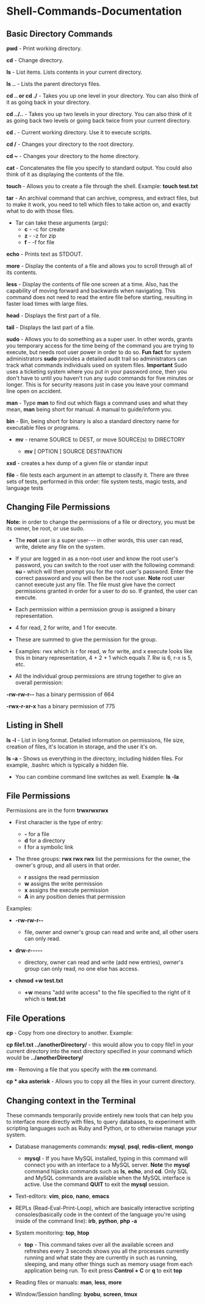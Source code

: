 # Shell-Commands-Documentation

## Basic Directory Commands

**pwd** - Print working directory.

**cd** - Change directory.

**ls** - List items. Lists contents in your current directory.

**ls ..** - Lists the parent directorys files.

**cd .. or cd ./** - Takes you up one level in your directory. You can also think of it as going back in your directory.

**cd ../..** - Takes you up two levels in your directory. You can also think of it as going back two levels or going back twice from your current directory.

**cd .** - Current working directory. Use it to execute scripts.

**cd /** - Changes your directory to the root directory.

**cd ~** - Changes your directory to the home directory.

**cat <filename>** - Concatenates the file you specify to standard output. You could also think of it as displaying the contents of the file.

**touch <filename>** - Allows you to create a file through the shell. Example: **touch test.txt**

**tar** - An archival command that can archive, compress, and extract files, but to make it work, you need to tell which files to take action on, and exactly what to do with those files.
  * Tar can take these arguments (args):
    * **c** - -c for create
    * **z** - -z for zip
    * **f** - -f for file

**echo** - Prints text as STDOUT.

**more** - Display the contents of a file and allows you to scroll through all of its contents.

**less** - Display the contents of file one screen at a time. Also, has the capability of moving forward and backwards when navigating. This command does not need to read the entire file before starting, resulting in faster load times with large files.

**head** - Displays the first part of a file.

**tail** - Displays the last part of a file.

**sudo** - Allows you to do something as a super user. In other words, grants you temporary access for the time being of the command you are trying to execute, but needs root user power in order to do so. **Fun fact** for system administrators **sudo** provides a detailed audit trail so administrators can track what commands individuals used on system files. **Important** Sudo uses a ticketing system where you put in your password once, then you don't have to until you haven't run any sudo commands for five minutes or longer. This is for security reasons just in case you leave your command line open on accident.

**man** - Type **man** to find out which flags a command uses and what they mean, **man** being short for manual. A manual to guide/inform you.

**bin** - Bin, being short for binary is also a standard directory name for executable files or programs.

* **mv** - rename SOURCE to DEST, or move SOURCE(s) to DIRECTORY

  * **mv** [ OPTION ] SOURCE DESTINATION

**xxd** - creates a hex dump of a given file or standar input

**file** - file tests each argument in an attempt to classify it. There are three sets of tests, performed in this order: file system tests, magic tests, and language tests


## Changing File Permissions

**Note:** in order to change the permissions of a file or directory, you must be its owner, be root, or use sudo.

* The **root** user is a super user--- in other words, this user can read, write, delete any file on the system.

* If your are logged in as a non-root user and know the root user's password, you can switch to the root user with the following command: **su -** which will then prompt you for the root user's password. Enter the correct password and you will then be the root user. **Note** root user cannot execute just any file. The file must give have the correct permissions granted in order for a user to do so. If granted, the user can execute.

* Each permission within a permission group is assigned a binary representation.

* 4 for read, 2 for write, and 1 for execute.

* These are summed to give the permission for the group.

* Examples: rwx which is r for read, w for write, and x execute looks like this in binary representation, 4 + 2 + 1 which equals 7. Rw is 6, r-x is 5, etc.

* All the individual group permissions are strung together to give an overall permission:

**-rw-rw-r--** has a binary permission of 664

**-rwx-r-xr-x** has a binary permission of 775

## Listing in Shell

**ls -l** - List in long format. Detailed information on permissions, file size, creation of files, it's location in storage, and the user it's on.

**ls -a** - Shows us everything in the directory, including hidden files. For example, .bashrc which is typically a hidden file.

* You can combine command line switches as well. Example: **ls -la**

## File Permissions

Permissions are in the form **trwxrwxrwx**

* First character is the type of entry:
  * **-** for a file
  * **d** for a directory
  * **l** for a symbolic link

* The three groups: **rwx rwx rwx** list the permissions for the owner, the owner's group, and all users in that order.
  * **r** assigns the read permission
  * **w** assigns the write permission
  * **x** assigns the execute permission
  * **A** in any position denies that permission

Examples:

* **-rw-rw-r--**

  * file, owner and owner's group can read and write and, all other users can only read.   

* **drw-r-----**

    * directory, owner can read and write (add new entries), owner's group can only read, no one else has access.

* **chmod +w test.txt**

    * **+w** means "add write access" to the file specified to the right of it which is **test.txt**

## File Operations

**cp <filename>** - Copy from one directory to another. Example:

**cp file1.txt ../anotherDirectory/** - this would allow you to copy file1 in your current directory into the next directory specified in your command which would be **../anotherDirectory/**

**rm <filename>** - Removing a file that you specify with the **rm** command.

**cp * aka asterisk** - Allows you to copy all the files in your current directory.

## Changing context in the Terminal

These commands temporarily provide entirely new tools that can help you to interface more directly with files, to query databases, to experiment with scripting languages such as Ruby and Python, or to otherwise manage your system.

* Database managements commands: **mysql**, **psql**, **redis-client**, **mongo**
  * **mysql** - If you have MySQL installed, typing in this command will connect you with an interface to a MySQL server. **Note** the **mysql** command hijacks commands such as **ls**, **echo**, and **cd**. Only SQL and MySQL commands are available when the MySQL interface is active. Use the command **QUIT** to exit the **mysql** session.

* Text-editors: **vim**, **pico**, **nano**, **emacs**

* REPLs (Read-Eval-Print-Loop), which are basically interactive scripting consoles(basically code in the context of the language you're using inside of the command line): **irb**, **python**, **php -a**

* System monitoring: **top**, **htop**
  * **top** - This command takes over all the available screen and refreshes every 3 seconds shows you all the processes currently running and what state they are currently in such as running, sleeping, and many other things such as memory usage from each application being run. To exit press **Control + C** or **q** to exit **top**

* Reading files or manuals: **man**, **less**, **more**

* Window/Session handling: **byobu**, **screen**, **tmux**
